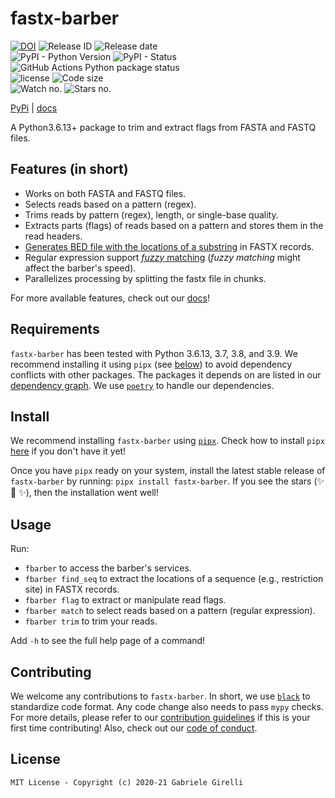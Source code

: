 # fastx-barber

[![DOI](https://zenodo.org/badge/281703558.svg)](https://zenodo.org/badge/latestdoi/281703558) ![Release ID](https://img.shields.io/github/release/ggirelli/fastx-barber.svg?style=flat) ![Release date](https://img.shields.io/github/release-date/ggirelli/fastx-barber.svg?style=flat)  
![PyPI - Python Version](https://img.shields.io/pypi/pyversions/fastx-barber) ![PyPI - Status](https://img.shields.io/pypi/status/fastx-barber) ![GitHub Actions Python package status](https://github.com/ggirelli/fastx-barber/workflows/Python%20package/badge.svg?branch=main&event=push)  
![license](https://img.shields.io/github/license/ggirelli/fastx-barber.svg?style=flat) ![Code size](https://img.shields.io/github/languages/code-size/ggirelli/fastx-barber.svg?style=flat)  
![Watch no.](https://img.shields.io/github/watchers/ggirelli/fastx-barber.svg?label=Watch&style=social) ![Stars no.](https://img.shields.io/github/stars/ggirelli/fastx-barber.svg?style=social)

[PyPi](https://pypi.org/project/fastx-barber/) | [docs](https://ggirelli.github.io/fastx-barber/)

A Python3.6.13+ package to trim and extract flags from FASTA  and FASTQ files.

## Features (in short)

* Works on both FASTA and FASTQ files.
* Selects reads based on a pattern (regex).
* Trims reads by pattern (regex), length, or single-base quality.
* Extracts parts (flags) of reads based on a pattern and stores them in the read headers.
* [Generates BED file with the locations of a substring](https://ggirelli.github.io/fastx-barber/usage#find-sequence) in FASTX records.
* Regular expression support [*fuzzy* matching](https://pypi.org/project/regex/#approximate-fuzzy-matching-hg-issue-12-hg-issue-41-hg-issue-109) (*fuzzy matching* might affect the barber's speed).
* Parallelizes processing by splitting the fastx file in chunks.

For more available features, check out our [docs](https://ggirelli.github.io/fastx-barber/)!

## Requirements

`fastx-barber` has been tested with Python 3.6.13, 3.7, 3.8, and 3.9. We recommend installing it using `pipx` (see [below](https://github.com/ggirelli/fastx-barber#install)) to avoid dependency conflicts with other packages. The packages it depends on are listed in our [dependency graph](https://github.com/ggirelli/fastx-barber/network/dependencies). We use [`poetry`](https://github.com/python-poetry/poetry) to handle our dependencies.

## Install

We recommend installing `fastx-barber` using [`pipx`](https://github.com/pipxproject/pipx). Check how to install `pipx` [here](https://github.com/pipxproject/pipx#install-pipx) if you don't have it yet!

Once you have `pipx` ready on your system, install the latest stable release of `fastx-barber` by running: `pipx install fastx-barber`. If you see the stars (✨ 🌟 ✨), then the installation went well!

## Usage

Run:

* `fbarber` to access the barber's services.
* `fbarber find_seq` to extract the locations of a sequence (e.g., restriction site) in FASTX records.
* `fbarber flag` to extract or manipulate read flags.
* `fbarber match` to select reads based on a pattern (regular expression).
* `fbarber trim` to trim your reads.

Add `-h` to see the full help page of a command!

## Contributing

We welcome any contributions to `fastx-barber`. In short, we use [`black`](https://github.com/psf/black) to standardize code format. Any code change also needs to pass `mypy` checks. For more details, please refer to our [contribution guidelines](https://github.com/ggirelli/fastx-barber/blob/main/CONTRIBUTING.md) if this is your first time contributing! Also, check out our [code of conduct](https://github.com/ggirelli/fastx-barber/blob/main/CODE_OF_CONDUCT.md).

## License

`MIT License - Copyright (c) 2020-21 Gabriele Girelli`
